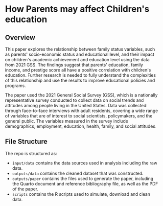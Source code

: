 # How Parents may affect Children's education

## Overview

This paper explores the relationship between family status variables, such as parents' socio-economic status and educational level, and their impact on children's academic achievement and education level using the data from 2021 GSS. The findings suggest that parents' education, family income, and prestige score all have a positive correlation with children's education. Further research is needed to fully understand the complexities of this relationship and use the results to improve educational policies and programs.

The paper used the 2021 General Social Survey (GSS), which is a nationally representative survey conducted to collect data on social trends and attitudes among people living in the United States. Data was collected through face-to-face interviews with adult residents, covering a wide range of variables that are of interest to social scientists, policymakers, and the general public. The variables measured in the survey include demographics, employment, education, health, family, and social attitudes.

## File Structure

The repo is structured as:

-   `input/data` contains the data sources used in analysis including the raw data.
-   `outputs/data` contains the cleaned dataset that was constructed.
-   `outputs/paper` contains the files used to generate the paper, including the Quarto document and reference bibliography file, as well as the PDF of the paper. 
-   `scripts` contains the R scripts used to simulate, download and clean data.
